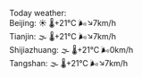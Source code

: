 Today weather:  
Beijing: ☀️ 🌡️+21°C 🌬️↘7km/h  
Tianjin: 🌫  🌡️+21°C 🌬️↘7km/h  
Shijiazhuang: 🌫  🌡️+21°C 🌬️0km/h  
Tangshan: 🌫  🌡️+21°C 🌬️↘7km/h  
